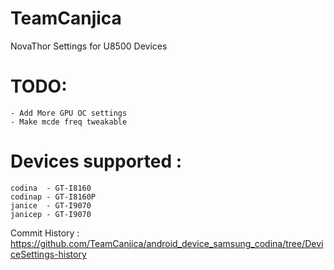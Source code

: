 TeamCanjica
===========

NovaThor Settings for U8500 Devices

TODO:
=======

	- Add More GPU OC settings
	- Make mcde freq tweakable

Devices supported :
===================

	codina 	- GT-I8160
	codinap - GT-I8160P
	janice 	- GT-I9070
	janicep - GT-I9070

Commit History : https://github.com/TeamCanjica/android_device_samsung_codina/tree/DeviceSettings-history
